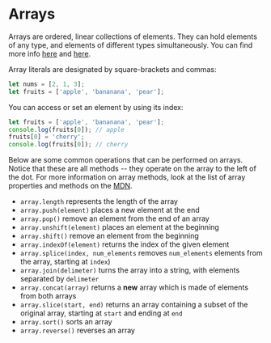 # Arrays
Arrays are ordered, linear collections of elements. They can hold elements of any type, and elements of different types simultaneously. You can find more info [here](https://developer.mozilla.org/en-US/docs/Web/JavaScript/Reference/Global_Objects/Array) and [here](https://www.w3schools.com/jsref/jsref_obj_array.asp).


Array literals are designated by square-brackets and commas:

```javascript
let nums = [2, 1, 3];
let fruits = ['apple', 'bananana', 'pear'];
```

You can access or set an element by using its index:

```javascript
let fruits = ['apple', 'bananana', 'pear'];
console.log(fruits[0]); // apple
fruits[0] = 'cherry';
console.log(fruits[0]); // cherry
```

Below are some common operations that can be performed on arrays. Notice that these are all methods -- they operate on the array to the left of the dot. For more information on array methods, look at the list of array properties and methods on the [MDN](https://developer.mozilla.org/en-US/docs/Web/JavaScript/Reference/Global_Objects/Array).

- `array.length` represents the length of the array 
- `array.push(element)` places a new element at the end
- `array.pop()` remove an element from the end of an array
- `array.unshift(element)` places an element at the beginning
- `array.shift()` remove an element from the beginning
- `array.indexOf(element)` returns the index of the given element
- `array.splice(index, num_elements` removes `num_elements` elements from the array, starting at `index`)
- `array.join(delimeter)` turns the array into a string, with elements separated by `delimeter`
- `array.concat(array)` returns a **new** array which is made of elements from both arrays
- `array.slice(start, end)` returns an array containing a subset of the original array, starting at `start` and ending at `end`
- `array.sort()` sorts an array
- `array.reverse()` reverses an array
